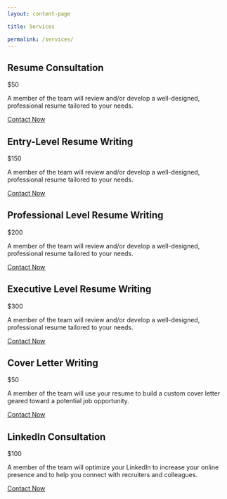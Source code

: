 ```yaml
---
layout: content-page

title: Services

permalink: /services/
---
```

<section id="services">
    <div class="row">
      <div class="col-md-6 col-sm-6 col-xs-12">
        <div class="pricing-table">
          <div class="personal">
            <h2 class="title">Resume Consultation</h2>
            <div class="content">
              <p class="price">$50</p>
            </div>
            <p class="features">A member of the team will review and/or develop a well-designed, professional resume tailored to your needs.</p>
            <a href="mailto:{{site.email}}">
              <div class="pt-footer">
                Contact Now
              </div>
            </a>
          </div>
        </div>
      </div>
      <div class="col-md-6 col-sm-6 col-xs-12">
        <div class="pricing-table">
          <div class="personal">
            <h2 class="title">Entry-Level Resume Writing</h2>
            <div class="content">
              <p class="price">$150</p>
            </div>
            <p class="features">A member of the team will review and/or develop a well-designed, professional resume tailored to your needs.</p>
            <a href="mailto:{{site.email}}">
              <div class="pt-footer">
                Contact Now
              </div>
            </a>
          </div>
        </div>
      </div>
      <div class="col-md-6 col-sm-6 col-xs-12">
        <div class="pricing-table">
          <div class="personal">
            <h2 class="title">Professional Level Resume Writing</h2>
            <div class="content">
              <p class="price">$200</p>
            </div>
            <p class="features">A member of the team will review and/or develop a well-designed, professional resume tailored to your needs.</p>
            <a href="mailto:{{site.email}}">
              <div class="pt-footer">
                Contact Now
              </div>
            </a>
          </div>
        </div>
      </div>
      <div class="col-md-6 col-sm-6 col-xs-12">
        <div class="pricing-table">
          <div class="personal">
            <h2 class="title">Executive Level Resume Writing</h2>
            <div class="content">
              <p class="price">$300</p>
            </div>
            <p class="features">A member of the team will review and/or develop a well-designed, professional resume tailored to your needs.</p>
            <a href="mailto:{{site.email}}">
              <div class="pt-footer">
                Contact Now
              </div>
            </a>
          </div>
        </div>
      </div>
      <div class="col-md-6 col-sm-6 col-xs-12">
        <div class="pricing-table">
          <div class="professional">
            <h2 class="title">Cover Letter Writing</h2>
            <div class="content">
              <p class="price">$50</p>
            </div>
            <p class="features">A member of the team will use your resume to build a custom cover letter geared toward a potential job opportunity.</p>
            <a href="mailto:{{site.email}}">
              <div class="pt-footer">
                Contact Now
              </div>
            </a>
          </div>
        </div>
      </div>
      <div class="col-md-6 col-sm-6 col-xs-12">
        <div class="pricing-table">
          <div class="business">
            <h2 class="title">LinkedIn Consultation</h2>
            <div class="content">
              <p class="price">$100</p>
            </div>
            <p class="features">A member of the team will optimize your LinkedIn to increase your online presence and to help you connect with recruiters and colleagues.</p>
            <a href="mailto:{{site.email}}">
              <div class="pt-footer">
                Contact Now
              </div>
            </a>
          </div>
        </div>
      </div>
    </div>
</section>
